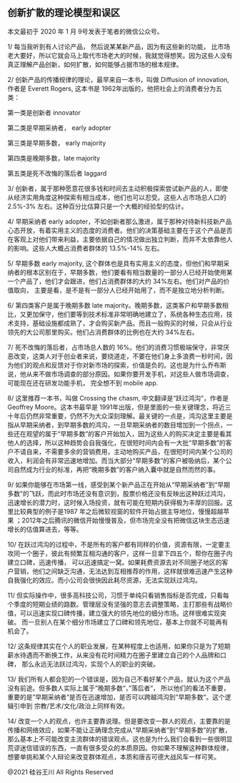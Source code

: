 ## 创新扩散的理论模型和误区

本文最初于 2020 年 1 月 9号发表于笔者的微信公众号。

1/ 每当我听到有人讨论产品， 然后说某某新产品，因为有这些新的功能，
比市场老大要好，所以它就会马上取代市场老大的时候，我就觉得想笑。因为这些人没有真正理解产品创新，如何扩散，如何能够占据市场的根本规律。

2/ 创新产品的传播规律的理论，最早来自一本书，叫做 Diffusion of innovation, 作者是 Everett Rogers, 这本书是
1962年出版的，他把社会上的消费者分为五类：

第一类是创新者 innovator

第二类是早期采纳者， early adopter

第三类是早期多数， early majority

第四类是晚期多数，late majority

第五类是死不改悔的落后者 laggard

3/ 创新者，属于那种愿意花很多钱和时间去主动积极探索尝试新产品的人，即使从经济实用角度这种探索有相当成本，他们也可以忍受。这些人占市场总人口的
2.5%-3% 左右。这种百分比估算只是一个大概的经验型的估计。

4/ 早期采纳者 early
adopter，不如创新者那么激进，属于那种对待新科技新产品心态开放，有着实用主义的态度的消费者。他们的决策基础主要在于这个产品是否在客观上对他们带来利益，主要依据自己的情况做出独立判断，而并不太依靠他人的影响。这些人大概占消费者群体的
13.5%-14% 左右。

5/ 早期多数 early majority, 这个群体也是具有实用主义的态度，但他们和早期采纳者的根本区别在于，早期多数，他们要看有相当数量的一部分人已经开始使用某一个产品了，他们才会跟进，他们占消费群体的大约
34%左右。他们对产品的价值取向， 主要是看，是不是有一部分人已经开始用了，而不是独立地分析判断。

6/ 第四类客户是属于晚期多数 late
majority。晚期多数，这类客户和早期多数相比，又更加保守，他们要等到技术标准非常明确地建立了，系统各种生态应用，技术支持，基础设施都成熟了，才会购买新产品。而且一般购买的时候，只会从行业领先的大公司那里购买。他们占消费群体的比例也在大约
34%左右。

7/ 死不改悔的落后者，占市场总人数的
16%。他们的消费习惯极端保守，非常厌恶改变，这类人对于创业者来说，要绕道走，不要在他们身上多浪费一秒时间，因为他们的观点和反馈对于你对新市场的探索，价值是负的。这也是为什么乔布斯说，他从来不做市场调查的部分原因。如果你要开发手机，对这些人做市场调查，可能现在还在研发功能手机，
完全想不到 mobile app.

8/ 这里推荐一本书，叫做 Crossing the chasm, 中文翻译是“跃过鸿沟”，作者是 Geoffrey Moore。这本书最早是
1991年出版，但是里面的一些关键理念，将近三十年后仍然非常重要，仍然不为大众深刻理解。最关键的一点是，鸿沟这里主要是指从早期采纳者，到早期多数的鸿沟，一旦早期采纳者的数目增加到一个拐点，一些还在观望的属于“早期多数”的客户开始加入，因为这些人的购买决定主要是看其他人的选择，所以这种趋势会自我强化，在很短时间内会有一大批“早期多数”的客户不请自来，不需要多余的营销费用，主动地购买产品，在很短时间内某个公司的收入，利润会有非常迅速地增加。而当大部分“早期多数”的客户被吸纳后，某个公司自然成为行业的标准，再把“晚期多数”的客户纳入囊中就是自然而然的事。

9/
如果你能够在市场第一线，感受到某个新产品正在开始从“早期采纳者”到“早期多数”的飞跃，而此时市场还没有意识到，股票价格还没有反映出这种跃过鸿沟，迅速增长的潜力时，这时候入场投资，就有可能在短期内获得极为丰厚的回报。这里比较典型的例子是1987
年之后微软视窗的软件开始占据主导地位，慢慢超越苹果 ；2012年之后腾讯的微信开始慢慢普及，但市场完全没有把微信这块生态迅速增长的估值算进去，等等。

10/ 在跃过鸿沟的过程中，不是所有的客户都有同样的价值，资源有限，一定要主攻同一个圈子，彼此有频繁互相沟通的客户，这样一旦拿下四五个，帮你在圈子内建立口碑，迅速传播，
可以迅速搞定一窝。如果耗费资源去对不同圈子地区的客户营销，他们之间缺乏沟通，无法达到互相推荐的作用，这样就很难迅速产生这种自我强化的效应。而小公司会很快因此耗尽资源，无法实现跃过鸿沟。

11/ 但实际操作中，很多高科技公司，习惯于单纯只看销售指标是否完成，只看每个季度的短期业绩的路数。管理层没有坚强的意志去调整策略，主打那些有战略价值，可以迅速实现口碑传播，建立强大的领先地位的细分市场。这样很难实现突破。
而一旦别人在某个细分市场建立了口碑和领先地位，基本上你就不可能再有机会了。

12/ 这条规律其实在个人的职业发展，在某种程度上也适用，如果你只是为了短期薪水待遇而不断换工作，从来没有花时间精力在圈子里建立自己的个人品牌和口碑，
那么永远无法跃过鸿沟，实现个人的职业的突破。

13/ 我们所有人都会犯的一个错误是，因为自己不看好某个产品，就认为这个产品没有前途。但多数人实际上属于”晚期多数“，”落后者“，
所以他们的看法不重要，重要的是”早期采纳者“是否在迅速增加，是否可以跨越鸿沟到”早期多数“。这个逻辑引申到 宗教/艺术/文化/政治上同样有效。

14/
改变一个人的观点，也许主要靠说理。但是要改变一群人的观点，主要靠的是传播和网络效应，如果不能让正确理念完成从&#8221;早期采纳者&#8221;到&#8221;早期多数&#8221;的扩散，那么基本上不可能改变主流群体的错误观点。这也是为什么我们会看到一些很明显荒谬迷信错误的东西，一直有很多受众的本质原因。你如果不理解这种群体规律，想要单挑和某个人辩论来改变群体观点，本质和唐吉可德大战风车一样可笑。

@2021 硅谷王川 All Rights Reserved

